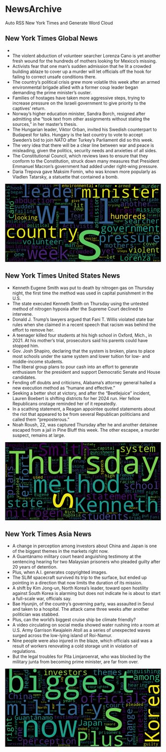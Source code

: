 # NewsArchive
Auto RSS New York Times and Generate Word Cloud

## New York Times Global News
* 
* The violent abduction of volunteer searcher Lorenza Cano is yet another fresh wound for the hundreds of mothers looking for Mexico’s missing.
* Activists fear that one man’s sudden admission that he lit a crowded building ablaze to cover up a murder will let officials off the hook for failing to correct unsafe conditions there.
* The country’s political crisis grew more volatile this week after an armed environmental brigade allied with a former coup leader began demanding the prime minister’s ouster.
* Families of hostages have taken more aggressive steps, trying to increase pressure on the Israeli government to give priority to the captives’ return.
* Norway’s higher education minister, Sandra Borch, resigned after admitting she “took text from other assignments without stating the sources,” in her master’s thesis.
* The Hungarian leader, Viktor Orban, invited his Swedish counterpart to Budapest for talks. Hungary is the last country to vote to accept Sweden’s bid to join NATO after Turkey’s Parliament did so this week.
* The very idea that there will be a clear line between war and peace is misleading, given the politics, security needs and anxieties of all sides.
* The Constitutional Council, which reviews laws to ensure that they conform to the Constitution, struck down many measures that President Emmanuel Macron’s government had added under right-wing pressure.
* Daria Trepova gave Maksim Fomin, who was known more popularly as Vladlen Tatarsky, a statuette that contained a bomb.

![Global](./global.png)
## New York Times United States News
* Kenneth Eugene Smith was put to death by nitrogen gas on Thursday night, the first time the method was used in capital punishment in the U.S.
* The state executed Kenneth Smith on Thursday using the untested method of nitrogen hypoxia after the Supreme Court declined to intervene.
* Donald J. Trump’s lawyers argued that Fani T. Willis violated state bar rules when she claimed in a recent speech that racism was behind the effort to remove her.
* A teenager killed four students at his high school in Oxford, Mich., in 2021. At his mother’s trial, prosecutors said his parents could have stopped him.
* Gov. Josh Shapiro, declaring that the system is broken, plans to place most schools under the same system and lower tuition for low- and middle-income students.
* The liberal group plans to pour cash into an effort to generate enthusiasm for the president and support Democratic Senate and House candidates.
* Fending off doubts and criticisms, Alabama’s attorney general hailed a new execution method as “humane and effective.”
* Seeking a better shot at victory, and after the “Beetlejuice” incident, Lauren Boebert is shifting districts for her 2024 run. Her fellow Republicans onstage reminded her of it repeatedly.
* In a scathing statement, a Reagan appointee quoted statements about the riot that appeared to be from several Republican politicians and called them “preposterous.”
* Noah Roush, 22, was captured Thursday after he and another detainee escaped from a jail in Pine Bluff this week. The other escapee, a murder suspect, remains at large.

![US](./usnews.png)
## New York Times Asia News
* A change in perception among investors about China and Japan is one of the biggest themes in the markets right now.
* A Guantánamo military court heard anguishing testimony at the sentencing hearing for two Malaysian prisoners who pleaded guilty after 20 years of detention.
* Plus, when A.I. generates copyrighted images.
* The SLIM spacecraft survived its trip to the surface, but ended up pointing in a direction that now limits the duration of its mission.
* A shift by Kim Jong-un, North Korea’s leader, toward open hostility against South Korea is alarming but does not indicate he is about to start a full-scale war, officials say.
* Bae Hyunjin, of the country’s governing party, was assaulted in Seoul and taken to a hospital. The attack came three weeks after another politician was stabbed.
* Plus, can the world’s biggest cruise ship be climate friendly?
* A video circulating on social media showed water rushing into a room at U.S. Army Garrison Kwajalein Atoll as a series of unexpected waves surged across the low-lying island of Roi-Namur.
* Nine people were also injured in the blaze, which officials said was a result of workers renovating a cold storage unit in violation of regulations.
* But the legal troubles for Pita Limjaroenrat, who was blocked by the military junta from becoming prime minister, are far from over.

![Asian](./asian.png)
